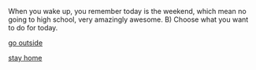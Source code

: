When you wake up, you remember today is the weekend, which mean no going to high school, very amazingly awesome. B)
Choose what you want to do for today.

[go outside](another-world/you-went-out.md)

[stay home](stay-home/stayed-home.md)
